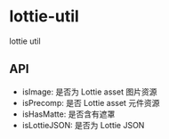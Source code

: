 # lottie-util
lottie util

## API

- isImage: 是否为 Lottie asset 图片资源
- isPrecomp: 是否 Lottie asset 元件资源
- isHasMatte: 是否含有遮罩
- isLottieJSON: 是否为 Lottie JSON
